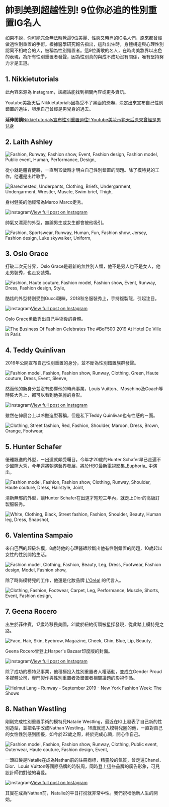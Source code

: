 # 帥到美到超越性別! 9位你必追的性別重置IG名人

如果不說，你可能完全無法察覺這9位美麗、性感又時尚的IG名人們，原來都曾經做過性別重置的手術。根據醫學研究報告指出，這群出生時，身體構造與心理性別認同不相吻合的人，被稱為性別錯置者。這9位勇敢的名人，在時尚美妝界以出色的表現，為所有性別重置者發聲，因為性別真的與成不成功沒有關係，唯有堅持努力才是王道。

## 1\. Nikkietutorials

此內容來源為 instagram，該網站能找到相關內容或更多資訊。

Youtube美妝天后 Nikkietutorials因為受不了黑函的恐嚇，決定出來宣布自己性別錯置的過往，坦承自己曾經是男兒身的過去。

**延伸閱讀**[NikkieTutorials宣布性別重置過往! Youtube美妝示範天后原來曾經是男兒身](https://www.harpersbazaar.com/tw/celebrity/celebritynews/g30511722/nikkietutorials-transgender-past-reveal/)

## 2\. Laith Ashley

![Fashion, Runway, Fashion show, Event, Fashion design, Fashion model, Public event, Human, Performance, Design, ](https://hips.hearstapps.com/hmg-prod/images/gettyimages-539270646-1553834565.jpg?crop=1xw:1xh;center,top&resize=980:*)

從小就是體育健將，ㄧ直到19歲時才明白自己性別錯置的問題。除了模特兒的工作，他還是出片歌手。

![Barechested, Underpants, Clothing, Briefs, Undergarment, Undergarment, Wrestler, Muscle, Swim brief, Thigh, ](https://hips.hearstapps.com/hmg-prod/images/gettyimages-617252762-1553837196.jpg?crop=1xw:1xh;center,top&resize=980:*)

身材健美的他經常為Marco Marco走秀。

![instagram](/_assets/design-tokens/fre/static/icons/social/instagram.f282b14.svg?primary=currentColor&id=link-out-embed)[View full post on Instagram](https://www.instagram.com/p/B3XhOk-Jabr/)

帥氣又漂亮的外型，無論男生或女生都會被他吸引。

![Fashion, Sportswear, Runway, Human, Fun, Fashion show, Jersey, Fashion design, Luke skywalker, Uniform, ](https://hips.hearstapps.com/hmg-prod/images/gettyimages-850103640-1553837113.jpg?crop=1xw:1xh;center,top&resize=980:*)

## 3\. Oslo Grace

打破二次元分界，Oslo Grace是最新的無性別人類，他不是男人也不是女人，他走男裝秀，也走女裝秀。

![Fashion, Haute couture, Fashion model, Fashion show, Event, Runway, Dress, Fashion design, Style, ](https://hips.hearstapps.com/hmg-prod/images/gettyimages-922462518-1553835237.jpg?crop=1xw:1xh;center,top&resize=980:*)

酷炫的外型特別受到Gucci親睞，2018秋冬服裝秀上，手持複製龍，引起注目。

![instagram](/_assets/design-tokens/fre/static/icons/social/instagram.f282b14.svg?primary=currentColor&id=link-out-embed)[View full post on Instagram](https://www.instagram.com/p/Bu_K_CjgiYB/)

Oslo Grace勇敢秀出自己手術後的身體。

![The Business Of Fashion Celebrates The #BoF500 2019 At Hotel De Ville In Paris](https://hips.hearstapps.com/hmg-prod/images/teddy-quinlivan-attends-the-business-of-fashion-celebrates-news-photo-1579169679.jpg?crop=1xw:1xh;center,top&resize=980:*)

## 4\. Teddy Quinlivan

2016年公開宣布自己性別重置的身分，並不斷為性別錯置族群發聲。

![Fashion model, Fashion, Fashion show, Runway, Clothing, Green, Haute couture, Dress, Event, Sleeve, ](https://hips.hearstapps.com/hmg-prod/images/gettyimages-1124376212.jpg?crop=1xw:1xh;center,top&resize=980:*)

然而他的新身分並沒有影響他的時尚事業，Louis Vuitton、Moschino及Coach等時裝大秀上，都可以看到他美麗的身影。

![instagram](/_assets/design-tokens/fre/static/icons/social/instagram.f282b14.svg?primary=currentColor&id=link-out-embed)[View full post on Instagram](https://www.instagram.com/p/BteC4KHgK1s/)

雖然在伸展台上以冷酷造型著稱，但是私下Teddy Quinlivan也有性感的ㄧ面。

![Clothing, Street fashion, Red, Fashion, Shoulder, Maroon, Dress, Brown, Orange, Footwear, ](https://hips.hearstapps.com/hmg-prod/images/gettyimages-1068253524.jpg?crop=1xw:1xh;center,top&resize=980:*)

## 5\. Hunter Schafer

優雅飄逸的外型，ㄧ出道就頗受矚目。今年才20歲的Hunter Schafer早已走遍不少國際大秀，今年還將朝演藝界發展，將於HBO最新電視影集_Euphoria_ 中演出。

![Fashion model, Fashion, Fashion show, Clothing, Runway, Shoulder, Haute couture, Dress, Hairstyle, Joint, ](https://hips.hearstapps.com/hmg-prod/images/gettyimages-989923290-1553836910.jpg?crop=1xw:1xh;center,top&resize=980:*)

清新無邪的外型，讓Hunter Schafer在出道才短短三年內，就走上Dior的高級訂製服裝秀。

![White, Clothing, Black, Street fashion, Fashion, Shoulder, Beauty, Human leg, Dress, Snapshot, ](https://hips.hearstapps.com/hmg-prod/images/gettyimages-1025653990.jpg?crop=1xw:1xh;center,top&resize=980:*)

## 6\. Valentina Sampaio

來自巴西的超級名模，8歲時他的心理醫師診斷出他有性別錯置的問題，10歲起以女性的性別開始生活。

![Fashion model, Clothing, Fashion, Beauty, Leg, Dress, Footwear, Fashion design, Model, Fashion show, ](https://hips.hearstapps.com/hmg-prod/images/gettyimages-855275466-1553839065.jpg?crop=1xw:1xh;center,top&resize=980:*)

除了時尚模特兒的工作，他還是化妝品牌 [L'Oréal](https://en.wikipedia.org/wiki/L%27Or%C3%A9al) 的代言人。

![Clothing, Fashion, Footwear, Carpet, Leg, Performance, Muscle, Shorts, Event, Fashion design, ](https://hips.hearstapps.com/hmg-prod/images/gettyimages-1138747417.jpg?crop=0.670xw:0.647xh;0.193xw,0&resize=980:*)

## 7\. Geena Rocero

出生於菲律賓，17歲時移民美國，21歲於紐約街頭被星探發現，從此踏上模特兒之路。

![Face, Hair, Skin, Eyebrow, Magazine, Cheek, Chin, Blue, Lip, Beauty, ](https://hips.hearstapps.com/hmg-prod/images/harpers-bazaar-covers-04-nocrop-w1800-h1330-2x-1553852487.jpg?crop=1xw:1xh;center,top&resize=980:*)

Geena Rocero曾登上Harper's Bazaar印度版的封面。

![instagram](/_assets/design-tokens/fre/static/icons/social/instagram.f282b14.svg?primary=currentColor&id=link-out-embed)[View full post on Instagram](https://www.instagram.com/p/BtBkuKenvaL/)

除了成功的模特兒事業，他積極投入性別重置者人權活動，並成立Gender Proud多媒體公司，專門製作與性別重置者及錯置者相關議題的影視作品。

![Helmut Lang - Runway - September 2019 - New York Fashion Week: The Shows](https://hips.hearstapps.com/hmg-prod/images/nathan-westling-walks-the-runway-for-helmut-lang-during-new-news-photo-1579169910.jpg?crop=1xw:1xh;center,top&resize=980:*)

## 8\. Nathan Westling

剛剛完成性別重置手術的模特兒Natalie Westling，最近在IG上發表了自己新的性別造型，並把名字改成Nathan Westling。16歲就進入模特兒圈的他，ㄧ直對自己的女性性別感到困擾，如今於22歲之際，終於完成心願，開心作自己。

![Fashion model, Fashion, Fashion show, Runway, Clothing, Public event, Outerwear, Haute couture, Fashion design, Event, ](https://hips.hearstapps.com/hmg-prod/images/gettyimages-928220850-1553854473.jpg?crop=1xw:1xh;center,top&resize=980:*)

一頭紅髮是Natalie在成為Nathan前的註冊商標，精靈般的氣質，曾走遍Chanel、Dior、Louis Vuitton等國際品牌的時裝周，同時登上這些品牌的廣告形象，可見設計師們對他的喜愛。

![instagram](/_assets/design-tokens/fre/static/icons/social/instagram.f282b14.svg?primary=currentColor&id=link-out-embed)[View full post on Instagram](https://www.instagram.com/p/2EScI3yd8z/)

其實在成為Nathan前，Natalie的平日打扮就非常中性。我們祝福他新人生的開始。
<!-- tcd_original_link https://www.harpersbazaar.com/tw/fashion/fashionmodels/g26980625/8-transgender-models/ -->
